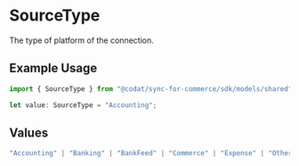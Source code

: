 # SourceType

The type of platform of the connection.

## Example Usage

```typescript
import { SourceType } from "@codat/sync-for-commerce/sdk/models/shared";

let value: SourceType = "Accounting";
```

## Values

```typescript
"Accounting" | "Banking" | "BankFeed" | "Commerce" | "Expense" | "Other" | "Unknown"
```